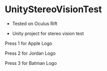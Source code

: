 # UnityStereoVisionTest

* Tested on Oculus Rift

* Unity project for stereo vision test

Press 1 for Apple Logo

Press 2 for Jordan Logo

Press 3 for Batman Logo
